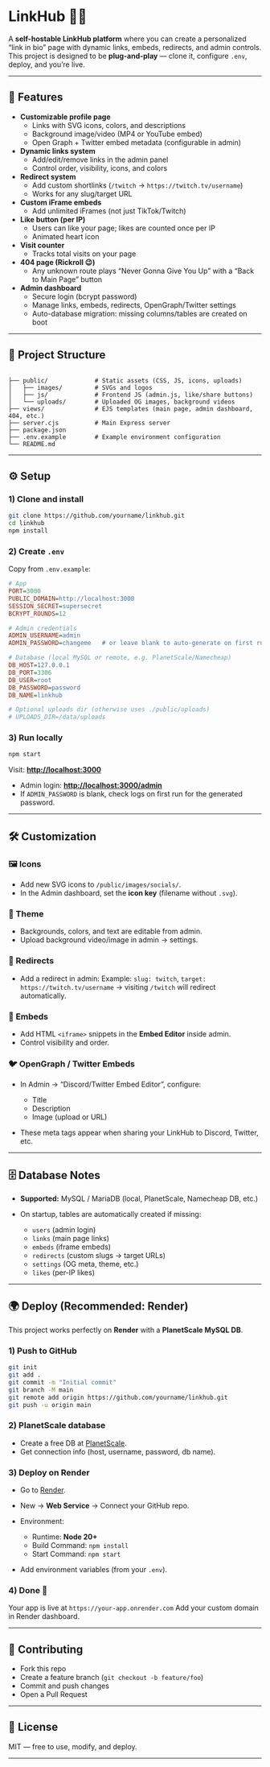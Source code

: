 # LinkHub 🔗✨

A **self-hostable LinkHub platform** where you can create a personalized “link in bio” page with dynamic links, embeds, redirects, and admin controls.  
This project is designed to be **plug-and-play** — clone it, configure `.env`, deploy, and you’re live.  

---

## 🚀 Features

- **Customizable profile page**
  - Links with SVG icons, colors, and descriptions
  - Background image/video (MP4 or YouTube embed)
  - Open Graph + Twitter embed metadata (configurable in admin)
- **Dynamic links system**
  - Add/edit/remove links in the admin panel
  - Control order, visibility, icons, and colors
- **Redirect system**
  - Add custom shortlinks (`/twitch` → `https://twitch.tv/username`)
  - Works for any slug/target URL
- **Custom iFrame embeds**
  - Add unlimited iFrames (not just TikTok/Twitch)
- **Like button (per IP)**
  - Users can like your page; likes are counted once per IP
  - Animated heart icon
- **Visit counter**
  - Tracks total visits on your page
- **404 page (Rickroll 😉)**
  - Any unknown route plays “Never Gonna Give You Up” with a “Back to Main Page” button
- **Admin dashboard**
  - Secure login (bcrypt password)
  - Manage links, embeds, redirects, OpenGraph/Twitter settings
  - Auto-database migration: missing columns/tables are created on boot

---

## 📂 Project Structure

```

├── public/             # Static assets (CSS, JS, icons, uploads)
│   ├── images/         # SVGs and logos
│   ├── js/             # Frontend JS (admin.js, like/share buttons)
│   └── uploads/        # Uploaded OG images, background videos
├── views/              # EJS templates (main page, admin dashboard, 404, etc.)
├── server.cjs          # Main Express server
├── package.json
├── .env.example        # Example environment configuration
└── README.md

````

---

## ⚙️ Setup

### 1) Clone and install
```bash
git clone https://github.com/yourname/linkhub.git
cd linkhub
npm install
````

### 2) Create `.env`

Copy from `.env.example`:

```ini
# App
PORT=3000
PUBLIC_DOMAIN=http://localhost:3000
SESSION_SECRET=supersecret
BCRYPT_ROUNDS=12

# Admin credentials
ADMIN_USERNAME=admin
ADMIN_PASSWORD=changeme   # or leave blank to auto-generate on first run

# Database (local MySQL or remote, e.g. PlanetScale/Namecheap)
DB_HOST=127.0.0.1
DB_PORT=3306
DB_USER=root
DB_PASSWORD=password
DB_NAME=linkhub

# Optional uploads dir (otherwise uses ./public/uploads)
# UPLOADS_DIR=/data/uploads
```

### 3) Run locally

```bash
npm start
```

Visit: **[http://localhost:3000](http://localhost:3000)**

* Admin login: **[http://localhost:3000/admin](http://localhost:3000/admin)**
* If `ADMIN_PASSWORD` is blank, check logs on first run for the generated password.

---

## 🛠️ Customization

### 🖼️ Icons

* Add new SVG icons to `/public/images/socials/`.
* In the Admin dashboard, set the **icon key** (filename without `.svg`).

### 🎨 Theme

* Backgrounds, colors, and text are editable from admin.
* Upload background video/image in admin → settings.

### 🔗 Redirects

* Add a redirect in admin:
  Example: `slug: twitch`, `target: https://twitch.tv/username`
  → visiting `/twitch` will redirect automatically.

### 📝 Embeds

* Add HTML `<iframe>` snippets in the **Embed Editor** inside admin.
* Control visibility and order.

### 🐦 OpenGraph / Twitter Embeds

* In Admin → “Discord/Twitter Embed Editor”, configure:

  * Title
  * Description
  * Image (upload or URL)
* These meta tags appear when sharing your LinkHub to Discord, Twitter, etc.

---

## 🗄️ Database Notes

* **Supported:** MySQL / MariaDB (local, PlanetScale, Namecheap DB, etc.)
* On startup, tables are automatically created if missing:

  * `users` (admin login)
  * `links` (main page links)
  * `embeds` (iframe embeds)
  * `redirects` (custom slugs → target URLs)
  * `settings` (OG meta, theme, etc.)
  * `likes` (per-IP likes)

---

## 🌍 Deploy (Recommended: Render)

This project works perfectly on **Render** with a **PlanetScale MySQL DB**.

### 1) Push to GitHub

```bash
git init
git add .
git commit -m "Initial commit"
git branch -M main
git remote add origin https://github.com/yourname/linkhub.git
git push -u origin main
```

### 2) PlanetScale database

* Create a free DB at [PlanetScale](https://planetscale.com).
* Get connection info (host, username, password, db name).

### 3) Deploy on Render

* Go to [Render](https://render.com).
* New → **Web Service** → Connect your GitHub repo.
* Environment:

  * Runtime: **Node 20+**
  * Build Command: `npm install`
  * Start Command: `npm start`
* Add environment variables (from your `.env`).

### 4) Done 🎉

Your app is live at `https://your-app.onrender.com`
Add your custom domain in Render dashboard.

---

## 🤝 Contributing

* Fork this repo
* Create a feature branch (`git checkout -b feature/foo`)
* Commit and push changes
* Open a Pull Request

---

## 📜 License

MIT — free to use, modify, and deploy.

---
